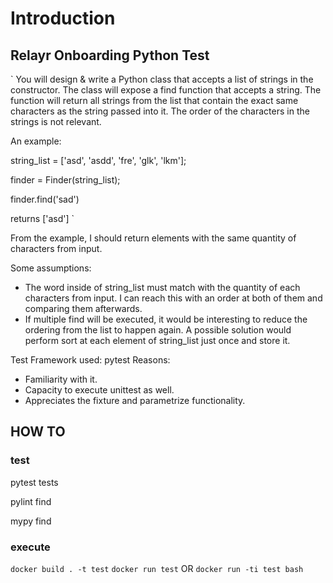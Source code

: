 # Introduction
## Relayr Onboarding Python Test

` You will design & write a Python class that accepts a list of strings in the constructor. The
class will expose a find function that accepts a string. The function will return all strings from
the list that contain the exact same characters as the string passed into it. The order of the
characters in the strings is not relevant.

 
 An example:

 
string_list = ['asd', 'asdd', 'fre', 'glk', 'lkm'];


finder = Finder(string_list);


finder.find('sad')


returns ['asd']
`

From the example, I should return elements with the same quantity of characters from input.


Some assumptions: 
* The word inside of string_list must match with the quantity of each characters from input. 
I can reach this with an order at both of them and comparing them afterwards. 
* If multiple find will be executed, it would be interesting to reduce the ordering from the list to happen again. 
A possible solution would perform sort at each element of string_list just once and store it.




Test Framework used:
pytest
Reasons:
* Familiarity with it.
* Capacity to execute unittest as well.
* Appreciates the fixture and parametrize functionality.


## HOW TO
### test
pytest tests


pylint  find


mypy find


### execute
`docker build . -t test`
`docker run test`
OR 
`docker run -ti test bash`

